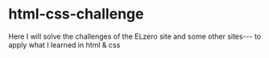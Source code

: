 # html-css-challenge
Here I will solve the challenges of the ELzero site and some other sites--- to apply what I learned in html &amp; css
